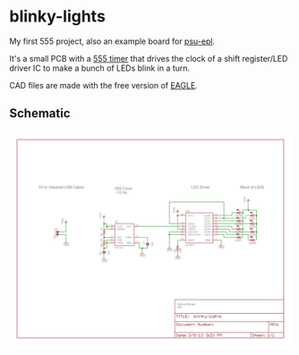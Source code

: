 # blinky-lights

My first 555 project, also an example board for [psu-epl](http://psu-epl.github.com/).

It's a small PCB with a [555 timer](http://en.wikipedia.org/wiki/555_timer_IC)
that drives the clock of a shift register/LED driver IC to make a bunch of
LEDs blink in a turn.

CAD files are made with the free version of [EAGLE](http://www.cadsoftusa.com/).


## Schematic

![preview of schematic](schematic.png)


